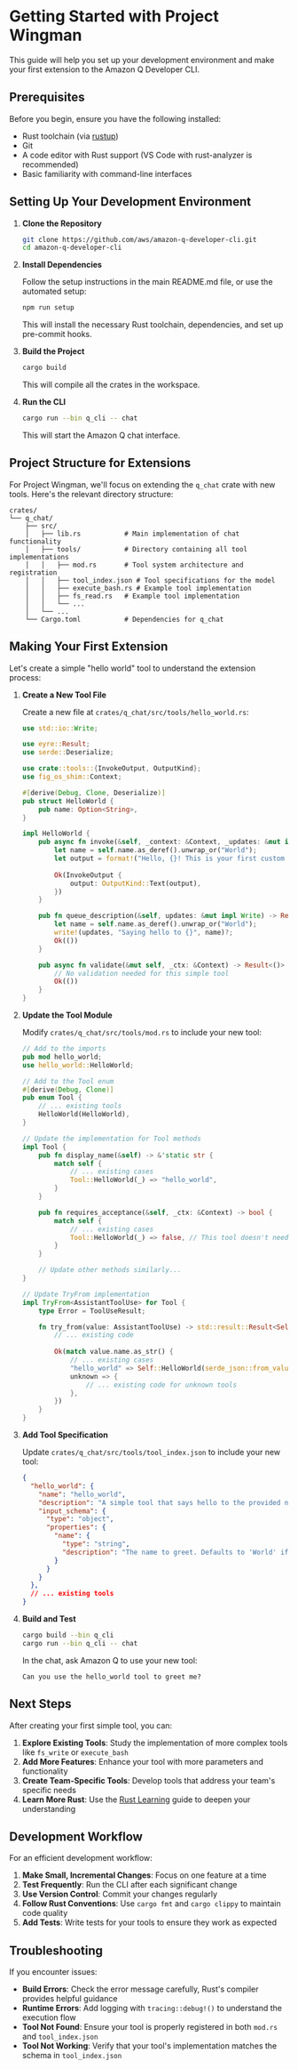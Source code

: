 # Getting Started with Project Wingman

This guide will help you set up your development environment and make your first extension to the Amazon Q Developer CLI.

## Prerequisites

Before you begin, ensure you have the following installed:

- Rust toolchain (via [rustup](https://rustup.rs/))
- Git
- A code editor with Rust support (VS Code with rust-analyzer is recommended)
- Basic familiarity with command-line interfaces

## Setting Up Your Development Environment

1. **Clone the Repository**

   ```bash
   git clone https://github.com/aws/amazon-q-developer-cli.git
   cd amazon-q-developer-cli
   ```

2. **Install Dependencies**

   Follow the setup instructions in the main README.md file, or use the automated setup:

   ```bash
   npm run setup
   ```

   This will install the necessary Rust toolchain, dependencies, and set up pre-commit hooks.

3. **Build the Project**

   ```bash
   cargo build
   ```

   This will compile all the crates in the workspace.

4. **Run the CLI**

   ```bash
   cargo run --bin q_cli -- chat
   ```

   This will start the Amazon Q chat interface.

## Project Structure for Extensions

For Project Wingman, we'll focus on extending the `q_chat` crate with new tools. Here's the relevant directory structure:

```
crates/
└── q_chat/
    ├── src/
    │   ├── lib.rs           # Main implementation of chat functionality
    │   ├── tools/           # Directory containing all tool implementations
    │   │   ├── mod.rs       # Tool system architecture and registration
    │   │   ├── tool_index.json # Tool specifications for the model
    │   │   ├── execute_bash.rs # Example tool implementation
    │   │   ├── fs_read.rs   # Example tool implementation
    │   │   └── ...
    │   └── ...
    └── Cargo.toml           # Dependencies for q_chat
```

## Making Your First Extension

Let's create a simple "hello world" tool to understand the extension process:

1. **Create a New Tool File**

   Create a new file at `crates/q_chat/src/tools/hello_world.rs`:

   ```rust
   use std::io::Write;

   use eyre::Result;
   use serde::Deserialize;

   use crate::tools::{InvokeOutput, OutputKind};
   use fig_os_shim::Context;

   #[derive(Debug, Clone, Deserialize)]
   pub struct HelloWorld {
       pub name: Option<String>,
   }

   impl HelloWorld {
       pub async fn invoke(&self, _context: &Context, _updates: &mut impl Write) -> Result<InvokeOutput> {
           let name = self.name.as_deref().unwrap_or("World");
           let output = format!("Hello, {}! This is your first custom tool.", name);
           
           Ok(InvokeOutput {
               output: OutputKind::Text(output),
           })
       }

       pub fn queue_description(&self, updates: &mut impl Write) -> Result<()> {
           let name = self.name.as_deref().unwrap_or("World");
           write!(updates, "Saying hello to {}", name)?;
           Ok(())
       }

       pub async fn validate(&mut self, _ctx: &Context) -> Result<()> {
           // No validation needed for this simple tool
           Ok(())
       }
   }
   ```

2. **Update the Tool Module**

   Modify `crates/q_chat/src/tools/mod.rs` to include your new tool:

   ```rust
   // Add to the imports
   pub mod hello_world;
   use hello_world::HelloWorld;

   // Add to the Tool enum
   #[derive(Debug, Clone)]
   pub enum Tool {
       // ... existing tools
       HelloWorld(HelloWorld),
   }

   // Update the implementation for Tool methods
   impl Tool {
       pub fn display_name(&self) -> &'static str {
           match self {
               // ... existing cases
               Tool::HelloWorld(_) => "hello_world",
           }
       }

       pub fn requires_acceptance(&self, _ctx: &Context) -> bool {
           match self {
               // ... existing cases
               Tool::HelloWorld(_) => false, // This tool doesn't need approval
           }
       }

       // Update other methods similarly...
   }

   // Update TryFrom implementation
   impl TryFrom<AssistantToolUse> for Tool {
       type Error = ToolUseResult;

       fn try_from(value: AssistantToolUse) -> std::result::Result<Self, Self::Error> {
           // ... existing code
           
           Ok(match value.name.as_str() {
               // ... existing cases
               "hello_world" => Self::HelloWorld(serde_json::from_value::<HelloWorld>(value.args).map_err(map_err)?),
               unknown => {
                   // ... existing code for unknown tools
               },
           })
       }
   }
   ```

3. **Add Tool Specification**

   Update `crates/q_chat/src/tools/tool_index.json` to include your new tool:

   ```json
   {
     "hello_world": {
       "name": "hello_world",
       "description": "A simple tool that says hello to the provided name.",
       "input_schema": {
         "type": "object",
         "properties": {
           "name": {
             "type": "string",
             "description": "The name to greet. Defaults to 'World' if not provided."
           }
         }
       }
     },
     // ... existing tools
   }
   ```

4. **Build and Test**

   ```bash
   cargo build --bin q_cli
   cargo run --bin q_cli -- chat
   ```

   In the chat, ask Amazon Q to use your new tool:

   ```
   Can you use the hello_world tool to greet me?
   ```

## Next Steps

After creating your first simple tool, you can:

1. **Explore Existing Tools**: Study the implementation of more complex tools like `fs_write` or `execute_bash`
2. **Add More Features**: Enhance your tool with more parameters and functionality
3. **Create Team-Specific Tools**: Develop tools that address your team's specific needs
4. **Learn More Rust**: Use the [Rust Learning](./rust-learning.md) guide to deepen your understanding

## Development Workflow

For an efficient development workflow:

1. **Make Small, Incremental Changes**: Focus on one feature at a time
2. **Test Frequently**: Run the CLI after each significant change
3. **Use Version Control**: Commit your changes regularly
4. **Follow Rust Conventions**: Use `cargo fmt` and `cargo clippy` to maintain code quality
5. **Add Tests**: Write tests for your tools to ensure they work as expected

## Troubleshooting

If you encounter issues:

- **Build Errors**: Check the error message carefully, Rust's compiler provides helpful guidance
- **Runtime Errors**: Add logging with `tracing::debug!()` to understand the execution flow
- **Tool Not Found**: Ensure your tool is properly registered in both `mod.rs` and `tool_index.json`
- **Tool Not Working**: Verify that your tool's implementation matches the schema in `tool_index.json`
